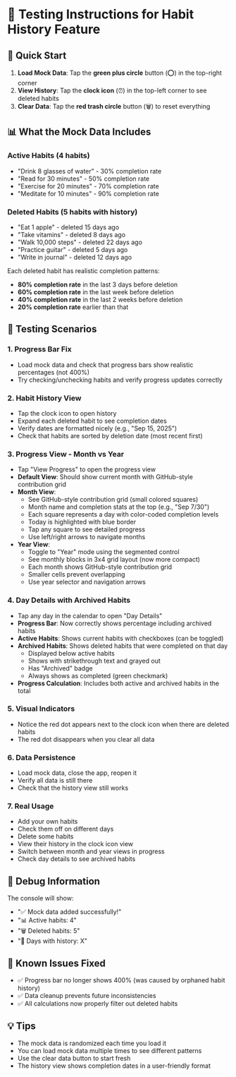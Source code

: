 # 🧪 Testing Instructions for Habit History Feature

## 🚀 Quick Start

1. **Load Mock Data**: Tap the **green plus circle** button (⭕) in the top-right corner
2. **View History**: Tap the **clock icon** (⏰) in the top-left corner to see deleted habits
3. **Clear Data**: Tap the **red trash circle** button (🗑️) to reset everything

## 📊 What the Mock Data Includes

### Active Habits (4 habits)
- "Drink 8 glasses of water" - 30% completion rate
- "Read for 30 minutes" - 50% completion rate  
- "Exercise for 20 minutes" - 70% completion rate
- "Meditate for 10 minutes" - 90% completion rate

### Deleted Habits (5 habits with history)
- "Eat 1 apple" - deleted 15 days ago
- "Take vitamins" - deleted 8 days ago
- "Walk 10,000 steps" - deleted 22 days ago
- "Practice guitar" - deleted 5 days ago
- "Write in journal" - deleted 12 days ago

Each deleted habit has realistic completion patterns:
- **80% completion rate** in the last 3 days before deletion
- **60% completion rate** in the last week before deletion
- **40% completion rate** in the last 2 weeks before deletion
- **20% completion rate** earlier than that

## 🎯 Testing Scenarios

### 1. **Progress Bar Fix**
- Load mock data and check that progress bars show realistic percentages (not 400%)
- Try checking/unchecking habits and verify progress updates correctly

### 2. **Habit History View**
- Tap the clock icon to open history
- Expand each deleted habit to see completion dates
- Verify dates are formatted nicely (e.g., "Sep 15, 2025")
- Check that habits are sorted by deletion date (most recent first)

### 3. **Progress View - Month vs Year**
- Tap "View Progress" to open the progress view
- **Default View**: Should show current month with GitHub-style contribution grid
- **Month View**: 
  - See GitHub-style contribution grid (small colored squares)
  - Month name and completion stats at the top (e.g., "Sep 7/30")
  - Each square represents a day with color-coded completion levels
  - Today is highlighted with blue border
  - Tap any square to see detailed progress
  - Use left/right arrows to navigate months
- **Year View**: 
  - Toggle to "Year" mode using the segmented control
  - See monthly blocks in 3x4 grid layout (now more compact)
  - Each month shows GitHub-style contribution grid
  - Smaller cells prevent overlapping
  - Use year selector and navigation arrows

### 4. **Day Details with Archived Habits**
- Tap any day in the calendar to open "Day Details"
- **Progress Bar**: Now correctly shows percentage including archived habits
- **Active Habits**: Shows current habits with checkboxes (can be toggled)
- **Archived Habits**: Shows deleted habits that were completed on that day
  - Displayed below active habits
  - Shows with strikethrough text and grayed out
  - Has "Archived" badge
  - Always shows as completed (green checkmark)
- **Progress Calculation**: Includes both active and archived habits in the total

### 5. **Visual Indicators**
- Notice the red dot appears next to the clock icon when there are deleted habits
- The red dot disappears when you clear all data

### 6. **Data Persistence**
- Load mock data, close the app, reopen it
- Verify all data is still there
- Check that the history view still works

### 7. **Real Usage**
- Add your own habits
- Check them off on different days
- Delete some habits
- View their history in the clock icon view
- Switch between month and year views in progress
- Check day details to see archived habits

## 🔧 Debug Information

The console will show:
- "✅ Mock data added successfully!"
- "📊 Active habits: 4"
- "🗑️ Deleted habits: 5" 
- "📅 Days with history: X"

## 🐛 Known Issues Fixed

- ✅ Progress bar no longer shows 400% (was caused by orphaned habit history)
- ✅ Data cleanup prevents future inconsistencies
- ✅ All calculations now properly filter out deleted habits

## 💡 Tips

- The mock data is randomized each time you load it
- You can load mock data multiple times to see different patterns
- Use the clear data button to start fresh
- The history view shows completion dates in a user-friendly format
